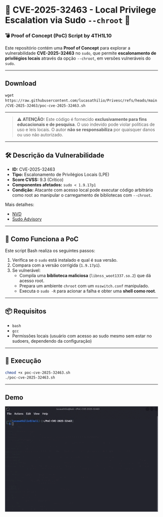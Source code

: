 # 🚨 CVE-2025-32463 - Local Privilege Escalation via Sudo `--chroot` 🚨

### 💣 Proof of Concept (PoC) Script by 4TH1L10

Este repositório contém uma **Proof of Concept** para explorar a vulnerabilidade **CVE-2025-32463** no `sudo`, que permite **escalonamento de privilégios locais** através da opção `--chroot`, em versões vulneráveis do `sudo`.


---
## Download 
`wget https://raw.githubusercontent.com/lucasathilio/Privesc/refs/heads/main/CVE-2025-32463/poc-cve-2025-32463.sh`

---


> ⚠️ **ATENÇÃO:** Este código é fornecido **exclusivamente para fins educacionais e de pesquisa**. O uso indevido pode violar políticas de uso e leis locais. O autor **não se responsabiliza** por quaisquer danos ou uso não autorizado.

---

## 🛠️ Descrição da Vulnerabilidade

- **ID:** CVE-2025-32463  
- **Tipo:** Escalonamento de Privilégios Locais (LPE)  
- **Score CVSS:** 9.3 (Crítico)  
- **Componentes afetados:** `sudo < 1.9.17p1`  
- **Condição:** Atacante com acesso local pode executar código arbitrário como root ao manipular o carregamento de bibliotecas com `--chroot`.

Mais detalhes:
- [NVD](https://nvd.nist.gov/vuln/detail/CVE-2025-32463)
- [Sudo Advisory](https://www.sudo.ws/security/advisories/chroot_bug/)

---

## 🧪 Como Funciona a PoC

Este script Bash realiza os seguintes passos:

1. Verifica se o `sudo` está instalado e qual é sua versão.
2. Compara com a versão corrigida (`1.9.17p1`).
3. Se vulnerável:
   - Compila uma **biblioteca maliciosa** (`libnss_woot1337.so.2`) que dá acesso root.
   - Prepara um ambiente `chroot` com um `nsswitch.conf` manipulado.
   - Executa o `sudo -R` para acionar a falha e obter uma **shell como root**.

---

## 📦 Requisitos

- `bash`
- `gcc`
- Permissões locais (usuário com acesso ao sudo mesmo sem estar no sudoers, dependendo da configuração)

---

## 🚀 Execução

```bash
chmod +x poc-cve-2025-32463.sh
./poc-cve-2025-32463.sh
```

---

## Demo
<p align="center">
  <img src="demo.gif" alt="Demonstração do exploit" />
</p>
